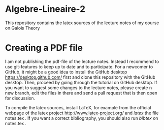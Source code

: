 # Algebre-Lineaire-2

This repository contains the latex sources of the lecture notes of my course on Galois Theory 

# Creating a PDF file

I am not publishing the pdf-file of the lecture notes. Instead I recommend to use git-features to keep up to date and to participate. For a newcomer to GitHub, it might be a good idea to install the GitHub desktop https://desktop.github.com/ first and clone this repository with the GitHub desktop. Then, proceed by going through the tutorial on GitHub desktop. If you want to suggest some changes to the lecture notes, please create n new branch, edit the files in there and send a pull request that is then open for discussion. 

To compile the latex sources, install LaTeX, for example from the official webpage of the latex project http://www.latex-project.org/ and _latex_ the file notes.tex . If you want a correct bibliography, you should also run _bibtex_ on notes.tex . 
